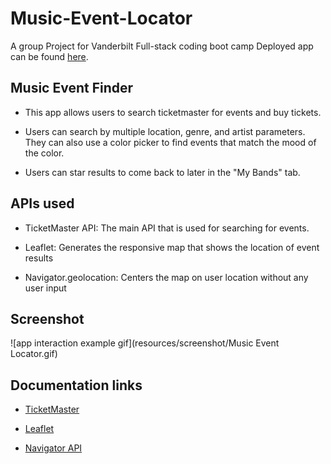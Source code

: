 # Music-Event-Locator

A group Project for Vanderbilt Full-stack coding boot camp
Deployed app can be found [here](https://fomiller.github.io/Music-Event-Locator/).

## Music Event Finder

- This app allows users to search ticketmaster for events and buy tickets.

- Users can search by multiple location, genre, and artist parameters.  They can also use a color picker to find events that match the mood of the color.

- Users can star results to come back to later in the "My Bands" tab.

## APIs used

- TicketMaster API: The main API that is used for searching for events.

- Leaflet: Generates the responsive map that shows the location of event results

- Navigator.geolocation: Centers the map on user location without any user input

## Screenshot

![app interaction example gif](resources/screenshot/Music Event Locator.gif)

## Documentation links

- [TicketMaster](https://developer.ticketmaster.com/products-and-docs/apis/discovery-api/v2/#anchor_find)

- [Leaflet](https://leafletjs.com/reference-1.6.0.html)

- [Navigator API](https://developer.mozilla.org/en-US/docs/Web/API/Navigator)
